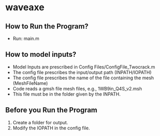# waveaxe

## How to Run the Program?
-	Run: main.m

## How to model inputs?
   * Model Inputs are prescribed in Config Files/ConfigFile_Twocrack.m
   * The config file prescribes the input/output path (INPATH/IOPATH)
   * The config file prescribes the name of the file containing the mesh (MeshFileName) 
   * Code reads a gmsh file mesh files, e.g., 1WB9in_Q4S_v2.msh
   * This file must be in the folder given by the INPATH.

## Before you Run the Program
1.	Create a folder for output.
2.	Modify the IOPATH in the config file.
